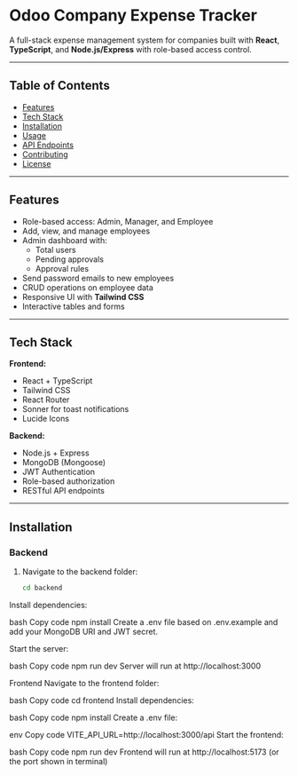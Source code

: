 # Odoo Company Expense Tracker

A full-stack expense management system for companies built with **React**, **TypeScript**, and **Node.js/Express** with role-based access control.

---

## Table of Contents

- [Features](#features)
- [Tech Stack](#tech-stack)
- [Installation](#installation)
- [Usage](#usage)
- [API Endpoints](#api-endpoints)
- [Contributing](#contributing)
- [License](#license)

---

## Features

- Role-based access: Admin, Manager, and Employee
- Add, view, and manage employees
- Admin dashboard with:
  - Total users
  - Pending approvals
  - Approval rules
- Send password emails to new employees
- CRUD operations on employee data
- Responsive UI with **Tailwind CSS**
- Interactive tables and forms

---

## Tech Stack

**Frontend:**

- React + TypeScript
- Tailwind CSS
- React Router
- Sonner for toast notifications
- Lucide Icons

**Backend:**

- Node.js + Express
- MongoDB (Mongoose)
- JWT Authentication
- Role-based authorization
- RESTful API endpoints

---

## Installation

### Backend

1. Navigate to the backend folder:
   ```bash
   cd backend
Install dependencies:

bash
Copy code
npm install
Create a .env file based on .env.example and add your MongoDB URI and JWT secret.

Start the server:

bash
Copy code
npm run dev
Server will run at http://localhost:3000

Frontend
Navigate to the frontend folder:

bash
Copy code
cd frontend
Install dependencies:

bash
Copy code
npm install
Create a .env file:

env
Copy code
VITE_API_URL=http://localhost:3000/api
Start the frontend:

bash
Copy code
npm run dev
Frontend will run at http://localhost:5173 (or the port shown in terminal)
